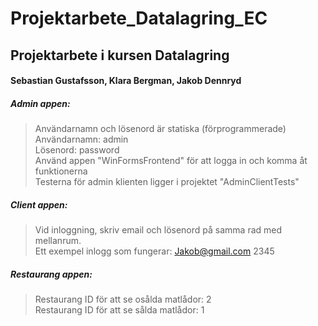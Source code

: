 # Projektarbete_Datalagring_EC
## Projektarbete i kursen Datalagring 
#### Sebastian Gustafsson, Klara Bergman, Jakob Dennryd

##### Admin appen:
> Användarnamn och lösenord är statiska (förprogrammerade)<br />
> Användarnamn: admin<br />
> Lösenord: password<br />
> Använd appen "WinFormsFrontend" för att logga in och komma åt funktionerna<br />
> Testerna för admin klienten ligger i projektet "AdminClientTests"<br />

##### Client appen:
> Vid inloggning, skriv email och lösenord på samma rad med mellanrum. <br />
> Ett exempel inlogg som fungerar: Jakob@gmail.com 2345


##### Restaurang appen:
> Restaurang ID för att se osålda matlådor: 2 <br/>
> Restaurang ID för att se sålda matlådor: 1

